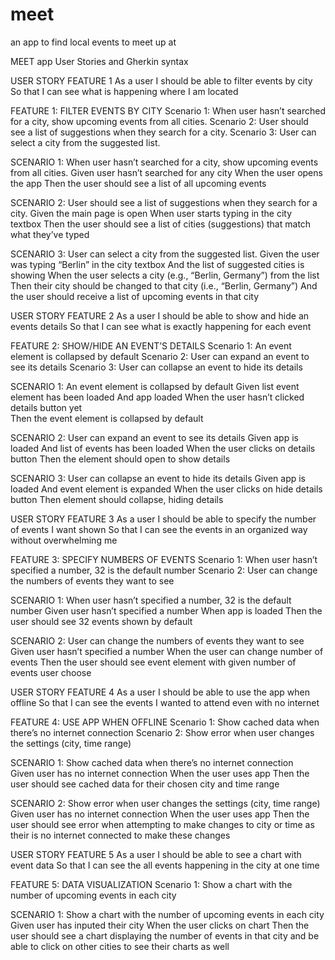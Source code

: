 # meet
an app to find local events to meet up at

MEET app User Stories and Gherkin syntax 


USER STORY FEATURE 1
As a user
I should be able to filter events by city 
So that I can see what is happening where I am located 

FEATURE 1: FILTER EVENTS BY CITY
Scenario 1: When user hasn’t searched for a city, show upcoming events from all cities.
Scenario 2: User should see a list of suggestions when they search for a city.
Scenario 3: User can select a city from the suggested list.

SCENARIO 1: When user hasn’t searched for a city, show upcoming events from all cities.
Given user hasn’t searched for any city When the user opens the app Then the user should see a list of all upcoming events

SCENARIO 2: User should see a list of suggestions when they search for a city.
Given the main page is open When user starts typing in the city textbox Then the user should see a list of cities (suggestions) that match what they’ve typed

SCENARIO 3: User can select a city from the suggested list.
Given the user was typing “Berlin” in the city textbox And the list of suggested cities is showing When the user selects a city (e.g., “Berlin, Germany”) from the list Then their city should be changed to that city (i.e., “Berlin, Germany”) And the user should receive a list of upcoming events in that city

USER STORY FEATURE 2
As a user
I should be able to show and hide an events details 
So that I can see what is exactly happening for each event  


FEATURE 2: SHOW/HIDE AN EVENT’S DETAILS
Scenario 1: An event element is collapsed by default 
Scenario 2: User can expand an event to see its details 
Scenario 3: User can collapse an event to hide its details 

SCENARIO 1: An event element is collapsed by default 
Given list event element has been loaded
And app loaded 
When the user hasn’t clicked details button yet  
Then the event element is collapsed by default 

SCENARIO 2: User can expand an event to see its details 
Given app is loaded 
And list of events has been loaded 
When the user clicks on details button
Then the element should open to show details

SCENARIO 3: User can collapse an event to hide its details 
Given app is loaded 
And event element is expanded 
When the user clicks on hide details button 
Then element should collapse, hiding details 


USER STORY FEATURE 3
As a user
I should be able to specify the number of events I want shown 
So that I can see the events in an organized way without overwhelming me 


FEATURE 3: SPECIFY NUMBERS OF EVENTS
Scenario 1: When user hasn’t specified a number, 32 is the default number 
Scenario 2: User can change the numbers of events they want to see 

SCENARIO 1: When user hasn’t specified a number, 32 is the default number 
Given user hasn’t specified a number
When app is loaded 
Then the user should see 32 events shown by default 

SCENARIO 2: User can change the numbers of events they want to see 
Given user hasn’t specified a number
When the user can change number of events 
Then the user should see event element with given number of events user choose 



USER STORY FEATURE 4
As a user
I should be able to use the app when offline
So that I can see the events I wanted to attend even with no internet 



FEATURE 4: USE APP WHEN OFFLINE
Scenario 1: Show cached data when there’s no internet connection 
Scenario 2: Show error when user changes the settings (city, time range) 

SCENARIO 1: Show cached data when there’s no internet connection 
Given user has no internet connection 
When the user uses app 
Then the user should see cached data for their chosen city and time range 

SCENARIO 2: Show error when user changes the settings (city, time range)  
Given user has no internet connection 
When the user uses app 
Then the user should see error when attempting to make changes to city or time as their is no internet connected to make these changes 


USER STORY FEATURE 5
As a user
I should be able to see a chart with event data
So that I can see the all events happening in the city at one time 


FEATURE 5: DATA VISUALIZATION 
Scenario 1: Show a chart with the number of upcoming events in each city  

SCENARIO 1: Show a chart with the number of upcoming events in each city  
Given user has inputed their city
When the user clicks on chart
Then the user should see a chart displaying the number of events in that city and be able to click on other cities to see their charts as well














